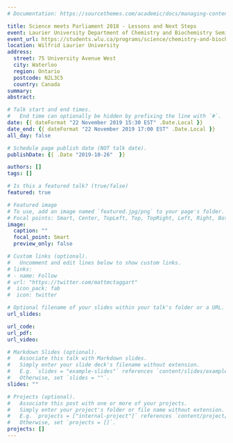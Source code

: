 ```yaml
---
# Documentation: https://sourcethemes.com/academic/docs/managing-content/

title: Science meets Parliament 2018 - Lessons and Next Steps
event: Laurier University Department of Chemistry and Biochemistry Seminar Series
event_url: https://students.wlu.ca/programs/science/chemistry-and-biochemistry/research/seminar-series.html
location: Wilfrid Laurier University
address:
  street: 75 University Avenue West
  city: Waterloo
  region: Ontario
  postcode: N2L3C5
  country: Canada
summary:
abstract:

# Talk start and end times.
#   End time can optionally be hidden by prefixing the line with `#`.
date: {{ dateFormat "22 November 2019 15:30 EST" .Date.Local }}
date_end: {{ dateFormat "22 November 2019 17:00 EST" .Date.Local }}
all_day: false

# Schedule page publish date (NOT talk date).
publishDate: {{ .Date "2019-10-26"  }}

authors: []
tags: []

# Is this a featured talk? (true/false)
featured: true

# Featured image
# To use, add an image named `featured.jpg/png` to your page's folder. 
# Focal points: Smart, Center, TopLeft, Top, TopRight, Left, Right, BottomLeft, Bottom, BottomRight.
image:
  caption: ""
  focal_point: Smart
  preview_only: false

# Custom links (optional).
#   Uncomment and edit lines below to show custom links.
# links:
# - name: Follow
# url: "https://twitter.com/mattmctaggart"
#  icon_pack: fab
#  icon: twitter

# Optional filename of your slides within your talk's folder or a URL.
url_slides:

url_code:
url_pdf:
url_video:

# Markdown Slides (optional).
#   Associate this talk with Markdown slides.
#   Simply enter your slide deck's filename without extension.
#   E.g. `slides = "example-slides"` references `content/slides/example-slides.md`.
#   Otherwise, set `slides = ""`.
slides: ""

# Projects (optional).
#   Associate this post with one or more of your projects.
#   Simply enter your project's folder or file name without extension.
#   E.g. `projects = ["internal-project"]` references `content/project/deep-learning/index.md`.
#   Otherwise, set `projects = []`.
projects: []
---
```

